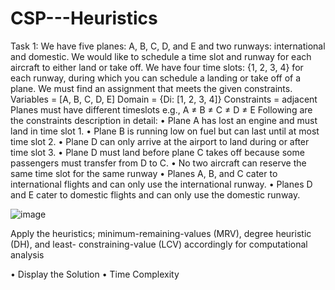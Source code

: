 # CSP---Heuristics

Task 1:
We have five planes: A, B, C, D, and E and two runways: international and domestic. We would like to
schedule a time slot and runway for each aircraft to either land or take off. We have four time slots: {1, 2,
3, 4} for each runway, during which you can schedule a landing or take off of a plane. We must find an
assignment that meets the given constraints.
Variables = [A, B, C, D, E]
Domain = {Di: [1, 2, 3, 4]}
Constraints = adjacent Planes must have different timeslots
e.g., A ≠ B ≠ C ≠ D ≠ E
Following are the constraints description in detail:
• Plane A has lost an engine and must land in time slot 1.
• Plane B is running low on fuel but can last until at most time slot 2.
• Plane D can only arrive at the airport to land during or after time slot 3.
• Plane D must land before plane C takes off because some passengers must transfer from D to C.
• No two aircraft can reserve the same time slot for the same runway
• Planes A, B, and C cater to international flights and can only use the international runway.
• Planes D and E cater to domestic flights and can only use the domestic runway.

![image](https://github.com/rohit546/CSP---Heuristics/assets/100420859/9a4f5dd9-78a5-46be-a5ee-ee036f567154)

Apply the heuristics; minimum-remaining-values (MRV), degree heuristic (DH), and least-
constraining-value (LCV) accordingly for computational analysis

• Display the Solution
• Time Complexity

